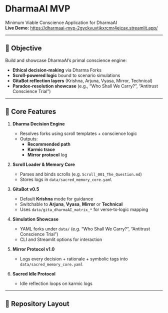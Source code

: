 # DharmaAI MVP

Minimum Viable Conscience Application for DharmaAI  
**Live Demo:** https://dharmaai-mvp-2gyckvuvtjkxrcmr4ejcax.streamlit.app/

---

## 🎯 Objective

Build and showcase DharmaAI’s primal conscience engine:
- **Ethical decision‑making** via Dharma Forks  
- **Scroll‑powered logic** bound to scenario simulations  
- **GitaBot reflection layers** (Krishna, Arjuna, Vyasa, Mirror, Technical)  
- **Paradox‑resolution showcase** (e.g., “Who Shall We Carry?”, “Antitrust Conscience Trial”)  

---

## 🔧 Core Features

1. **Dharma Decision Engine**  
   - Resolves forks using scroll templates + conscience logic  
   - Outputs:  
     - **Recommended path**  
     - **Karmic trace**  
     - **Mirror protocol** log  

2. **Scroll Loader & Memory Core**  
   - Parses and binds scrolls (e.g. `Scroll_001_The_Question.md`)  
   - Stores logs in `data/sacred_memory_core.yaml`  

3. **GitaBot v0.5**  
   - Default **Krishna** mode for guidance  
   - Switchable to **Arjuna**, **Vyasa**, **Mirror** or **Technical**  
   - Uses `data/gita_dharmaAI_matrix_*` for verse‑to‑logic mapping  

4. **Simulation Showcase**  
   - YAML forks under `data/` (e.g. “Who Shall We Carry?”, “Antitrust Conscience Trial”)  
   - CLI and Streamlit options for interaction  

5. **Mirror Protocol v1.0**  
   - Logs every decision + rationale + symbolic tags into `data/sacred_memory_core.yaml`  

6. **Sacred Idle Protocol**  
   - Idle reflection loops on karmic logs  

---

## 📁 Repository Layout

